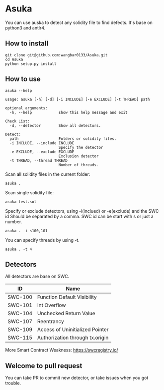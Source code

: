 # Asuka

You can use auska to detect any solidity file to find defects. It's base on python3 and antlr4.

## How to install

```shell
git clone git@github.com:wangbar0133/Asuka.git
cd Asuka
python setup.py install
```

## How to use

```shell
asuka --help

usage: asuka [-h] [-d] [-i INCLUDE] [-e EXCLUDE] [-t THREAD] path

optional arguments:
  -h, --help            show this help message and exit

Check List:
  -d, --detector        Show all detectors.

Detect:
  path                  Folders or solidity files.
  -i INCLUDE, --include INCLUDE
                        Specify the detector
  -e EXCLUDE, --exclude EXCLUDE
                        Exclusion detector
  -t THREAD, --thread THREAD
                        Number of threads.
```

Scan all solidity files in the current folder:

```shell
asuka .
```

Scan single solidity file:

```shell
asuka test.sol
```

Specify or exclude detectors, using -i(inclued) or -e(exclude) and the SWC id Should be separated by a comma. SWC id can be start with s or just a number.

```shell
asuka . -i s100,101

```

You can specify threads by using -t.

```shell
asuka . -t 4
```

## Detectors

All detectors are base on SWC.

| ID          | Name                            |
| ----------- | ------------------------------- |
| SWC-100     | Function Default Visibility     |
| SWC-101     | Int Overflow                    |
| SWC-104     | Unchecked Return Value          |
| SWC-107     | Reentrancy                      |
| SWC-109     | Access of Uninitialized Pointer |
| SWC-115     | Authorization through tx.origin |

More Smart Contract Weakness: <https://swcregistry.io/>

## Welcome to pull request

You can take PR to commit new detector, or take issues when you got trouble.
